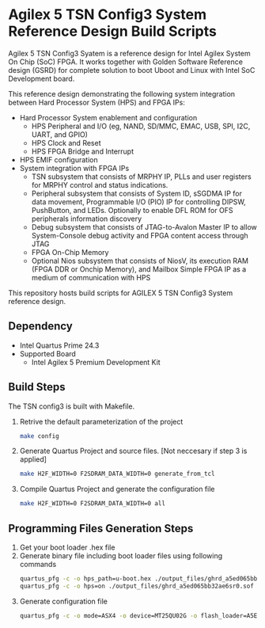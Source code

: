 # Agilex 5 TSN Config3 System Reference Design Build Scripts

Agilex 5 TSN Config3 Syatem is a reference design for Intel Agilex System On Chip (SoC) FPGA. It works together with Golden Software Reference design (GSRD) for complete solution to boot Uboot and Linux with Intel SoC Development board. 

This reference design demonstrating the following system integration between Hard Processor System (HPS) and FPGA IPs:
- Hard Processor System enablement and configuration
  - HPS Peripheral and I/O (eg, NAND, SD/MMC, EMAC, USB, SPI, I2C, UART, and GPIO)
  - HPS Clock and Reset
  - HPS FPGA Bridge and Interrupt
- HPS EMIF configuration
- System integration with FPGA IPs
  - TSN subsystem that consists of MRPHY IP, PLLs and user registers for MRPHY control and status indications.
  - Peripheral subsystem that consists of System ID, sSGDMA IP for data movement, Programmable I/O (PIO) IP for controlling DIPSW, PushButton, and LEDs. Optionally to enable DFL ROM for OFS peripherals information discovery
  - Debug subsystem that consists of JTAG-to-Avalon Master IP to allow System-Console debug activity and FPGA content access through JTAG
  - FPGA On-Chip Memory
  - Optional Nios subsystem that consists of NiosV, its execution RAM (FPGA DDR or Onchip Memory), and Mailbox Simple FPGA IP as a medium of communication with HPS
	
This repository hosts build scripts for AGILEX 5 TSN Config3 System reference design.

## Dependency
* Intel Quartus Prime 24.3
* Supported Board
  - Intel Agilex 5 Premium Development Kit

## Build Steps
The TSN config3 is built with Makefile.
1) Retrive the default parameterization of the project
   ```bash
   make config
   ```
2) Generate Quartus Project and source files. [Not neccesary if step 3 is applied]
    ```bash
    make H2F_WIDTH=0 F2SDRAM_DATA_WIDTH=0 generate_from_tcl
    ```
3) Compile Quartus Project and generate the configuration file
    ```bash
    make H2F_WIDTH=0 F2SDRAM_DATA_WIDTH=0 all
    ```
## Programming Files Generation Steps
1) Get your boot loader .hex file 
2) Generate binary file including boot loader files using following commands
   ```bash
   quartus_pfg -c -o hps_path=u-boot.hex ./output_files/ghrd_a5ed065bb32ae6sr0.sof ./output_files/ghrd_a5ed065bb32ae6sr0.sof
   quartus_pfg -c -o hps=on ./output_files/ghrd_a5ed065bb32ae6sr0.sof ./output_files/ghrd_a5ed065bb32ae6sr0.rbf
   ```
3) Generate configuration file
   ```bash
   quartus_pfg -c -o mode=ASX4 -o device=MT25QU02G -o flash_loader=A5ED065BB32AE6SR0 -o hps_path=u-boot.hex ghrd_a5ed065bb32ae6sr0.sof ghrd_a5ed065bb32ae6sr0.jic
   ```

